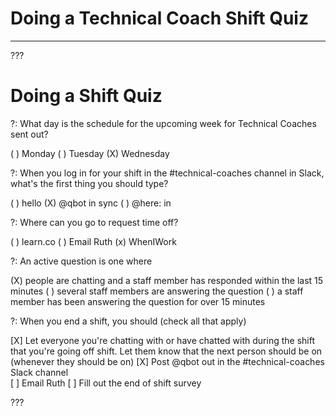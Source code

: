 # Doing a Technical Coach Shift Quiz
---

???

# Doing a Shift Quiz 

?: What day is the schedule for the upcoming week for Technical Coaches sent out? 

( ) Monday 
( ) Tuesday 
(X) Wednesday 

?: When you log in for your shift in the #technical-coaches channel in Slack, what's the first thing you should type?

( ) hello
(X) @qbot in sync
( ) @here: in

?: Where can you go to request time off? 

( ) learn.co 
( ) Email Ruth
(x) WhenIWork

?: An active question is one where

(X) people are chatting and a staff member has responded within the last 15 minutes
( ) several staff members are answering the question
( ) a staff member has been answering the question for over 15 minutes

?: When you end a shift, you should (check all that apply)

[X] Let everyone you're chatting with or have chatted with during the shift that you're going off shift. Let them know that the next person should be on (whenever they should be on) 
[X] Post @qbot out in the #technical-coaches Slack channel  
[ ] Email Ruth
[ ] Fill out the end of shift survey

???
